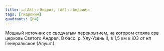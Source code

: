 ```yaml
---
title: ⒜[Ай]⒯-Эндрит, [Ай]⒯-Андрий⒵
tags: [гидроним]
quadrants: [И4]
---
```


Мощный источник со сводчатым перекрытием, на котором стояла срв церковь Святого
Андрея. В басс. р. Улу-Узень II, в 1,5 км к ЮЗ от нп Генеральское (Алушт.).
